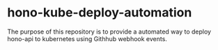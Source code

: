 # hono-kube-deploy-automation

The purpose of this repository is to provide a automated way to deploy hono-api to kubernetes using Githhub webhook events.